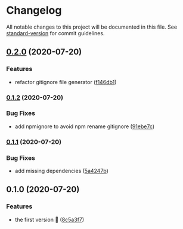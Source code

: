 # Changelog

All notable changes to this project will be documented in this file. See [standard-version](https://github.com/conventional-changelog/standard-version) for commit guidelines.

## [0.2.0](https://github.com/viko16/create/compare/v0.1.2...v0.2.0) (2020-07-20)


### Features

* refactor gitignore file generator ([f146db1](https://github.com/viko16/create/commit/f146db1e51bf31ca1fe7b0575805afb24493bcb4))

### [0.1.2](https://github.com/viko16/create/compare/v0.1.1...v0.1.2) (2020-07-20)


### Bug Fixes

* add npmignore to avoid npm rename gitignore ([91ebe7c](https://github.com/viko16/create/commit/91ebe7c1fc05c88c63b81dd69a49255961a4568d))

### [0.1.1](https://github.com/viko16/create/compare/v0.1.0...v0.1.1) (2020-07-20)


### Bug Fixes

* add missing dependencies ([5a4247b](https://github.com/viko16/create/commit/5a4247bf31bbe86bd4c5929da969ecc060382cad))

## 0.1.0 (2020-07-20)


### Features

* the first version 🎉 ([8c5a3f7](https://github.com/viko16/create/commit/8c5a3f7c5c024b3c755f04cb03d0d8ea640986b4))
